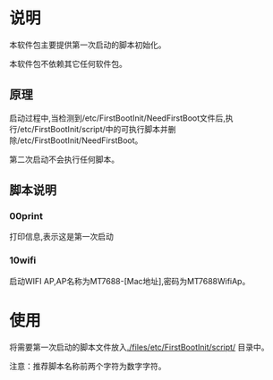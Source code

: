 #  说明 

本软件包主要提供第一次启动的脚本初始化。

本软件包不依赖其它任何软件包。

## 原理

启动过程中,当检测到/etc/FirstBootInit/NeedFirstBoot文件后,执行/etc/FirstBootInit/script/中的可执行脚本并删除/etc/FirstBootInit/NeedFirstBoot。

第二次启动不会执行任何脚本。

## 脚本说明

### 00print

打印信息,表示这是第一次启动

### 10wifi

启动WIFI AP,AP名称为MT7688-[Mac地址],密码为MT7688WifiAp。

# 使用

将需要第一次启动的脚本文件放入[./files/etc/FirstBootInit/script/](./files/etc/FirstBootInit/script/) 目录中。

注意：推荐脚本名称前两个字符为数字字符。

